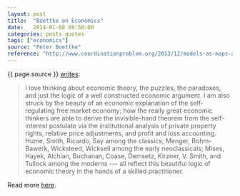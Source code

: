 ```yaml
---
layout: post
title:  "Boettke on Economics"
date:   2014-01-08 09:50:00
categories: posts quotes
tags: ["economics"]
source: "Peter Boettke"
reference: "http://www.coordinationproblem.org/2013/12/models-as-maps-and-economics-as-a-tool-for-social-understanding.html"
---
```


{{ page.source }} [writes]({{page.reference}}):

> I love thinking about economic theory, the puzzles, the paradoxes, and just the logic of a well constructed economic argument.  I am also struck by the beauty of an economic explanation of the self-regulating free market economy; how the really great economic thinkers are able to derive the invisible-hand theorem from the self-interest postulate via the institutional analysis of private property rights, relative price adjustments, and profit and loss accounting.  Hume, Smith, Ricardo, Say among the classics; Menger, Bohm-Bawerk, Wicksteed, Wicksell among the early neoclassicals; Mises, Hayek, Alchian, Buchanan, Coase, Demsetz, Kirzner, V. Smith, and Tullock among the moderns --- all reflect this beautiful logic of economic theory in the hands of a skilled practitioner.

Read more [here]({{page.reference}}).